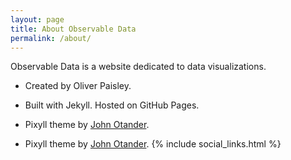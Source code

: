 ```yaml
---
layout: page
title: About Observable Data
permalink: /about/
---
```


Observable Data is a website dedicated to data visualizations.

* Created by Oliver Paisley. <font size="5"><a class="fa fa-twitter" href="https://twitter.com/4lpine"></a></font>
* Built with Jekyll. Hosted on GitHub Pages.
* Pixyll theme by [John Otander](http://johnotander.com). <font size="5"><a class="fa fa-twitter" href="https://twitter.com/4lpine"></a></font>

* Pixyll theme by [John Otander](http://johnotander.com). {% include social_links.html %}
